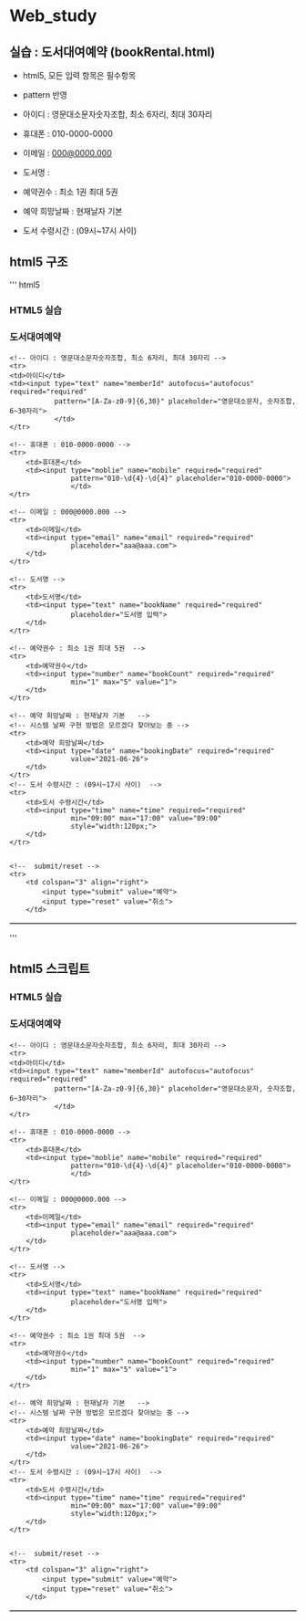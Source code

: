 # Web_study
 
## 실습 : 도서대여예약 (bookRental.html) 
 
 - html5, 모든 입력 항목은 필수항목 
 - pattern 반영 
 
 - 아이디 : 영문대소문자숫자조합, 최소 6자리, 최대 30자리
 - 휴대폰 : 010-0000-0000
 - 이메일 : 000@0000.000
 - 도서명 : 
 - 예약권수 : 최소 1권 최대 5권 
 - 예약 희망날짜 : 현재날자 기본 
 - 도서 수령시간 : (09시~17시 사이)
 
## html5 구조
 ''' html5
 
<!DOCTYPE html>
<html>
<head>
<meta charset="UTF-8">
<title>도서대여예약</title>
</head>
<body>
<h3>HTML5 실습</h3>
<h3>도서대여예약</h3>
<table border="1" cellspacing="5px" cellpadding="5px">
<form action ="joinResult.html" method="post">

	<!-- 아이디 : 영문대소문자숫자조합, 최소 6자리, 최대 30자리 -->
	<tr>
	<td>아이디</td>
	<td><input type="text" name="memberId" autofocus="autofocus" required="required"
			   pattern="[A-Za-z0-9]{6,30}" placeholder="영문대소문자, 숫자조합, 6~30자리">
			   </td>
	</tr>
	
	<!-- 휴대폰 : 010-0000-0000 -->	
	<tr>
		<td>휴대폰</td>
		<td><input type="moblie" name="mobile" required="required" 
				   pattern="010-\d{4}-\d{4}" placeholder="010-0000-0000">
				   </td>
	</tr>
	
	<!-- 이메일 : 000@0000.000 -->
	<tr>
		<td>이메일</td>
		<td><input type="email" name="email" required="required"
				   placeholder="aaa@aaa.com">
		</td>
	</tr>
	
	<!-- 도서명 -->
	<tr>
		<td>도서명</td>
		<td><input type="text" name="bookName" required="required"
				   placeholder="도서명 입력">
		</td>
	</tr>
			
	<!-- 예약권수 : 최소 1권 최대 5권  -->	
	<tr>
		<td>예약권수</td>
		<td><input type="number" name="bookCount" required="required"
				   min="1" max="5" value="1">
		</td>
	</tr>
		
	<!-- 예약 희망날짜 : 현재날자 기본   -->
	<!-- 시스템 날짜 구현 방법은 모르겠다 찾아보는 중 -->
	<tr>
		<td>예약 희망날짜</td>
		<td><input type="date" name="bookingDate" required="required" 
				   value="2021-06-26">
		</td>
	</tr>	
	<!-- 도서 수령시간 : (09시~17시 사이)  -->		
	<tr>
		<td>도서 수령시간</td>
		<td><input type="time" name="time" required="required"
				   min="09:00" max="17:00" value="09:00"
				   style="width:120px;">
		</td>
	</tr>			
			
				   	
	<!--  submit/reset -->
	<tr>
		<td colspan="3" align="right">
			<input type="submit" value="예약">
			<input type="reset" value="취소">
		</td>

</form>

</table>


</body>
</html>

''' 
## html5 스크립트


<!DOCTYPE html>
<html>
<head>
<meta charset="UTF-8">
<title>도서대여예약</title>
</head>
<body>
<h3>HTML5 실습</h3>
<h3>도서대여예약</h3>
<table border="1" cellspacing="5px" cellpadding="5px">
<form action ="joinResult.html" method="post">

	<!-- 아이디 : 영문대소문자숫자조합, 최소 6자리, 최대 30자리 -->
	<tr>
	<td>아이디</td>
	<td><input type="text" name="memberId" autofocus="autofocus" required="required"
			   pattern="[A-Za-z0-9]{6,30}" placeholder="영문대소문자, 숫자조합, 6~30자리">
			   </td>
	</tr>
	
	<!-- 휴대폰 : 010-0000-0000 -->	
	<tr>
		<td>휴대폰</td>
		<td><input type="moblie" name="mobile" required="required" 
				   pattern="010-\d{4}-\d{4}" placeholder="010-0000-0000">
				   </td>
	</tr>
	
	<!-- 이메일 : 000@0000.000 -->
	<tr>
		<td>이메일</td>
		<td><input type="email" name="email" required="required"
				   placeholder="aaa@aaa.com">
		</td>
	</tr>
	
	<!-- 도서명 -->
	<tr>
		<td>도서명</td>
		<td><input type="text" name="bookName" required="required"
				   placeholder="도서명 입력">
		</td>
	</tr>
			
	<!-- 예약권수 : 최소 1권 최대 5권  -->	
	<tr>
		<td>예약권수</td>
		<td><input type="number" name="bookCount" required="required"
				   min="1" max="5" value="1">
		</td>
	</tr>
		
	<!-- 예약 희망날짜 : 현재날자 기본   -->
	<!-- 시스템 날짜 구현 방법은 모르겠다 찾아보는 중 -->
	<tr>
		<td>예약 희망날짜</td>
		<td><input type="date" name="bookingDate" required="required" 
				   value="2021-06-26">
		</td>
	</tr>	
	<!-- 도서 수령시간 : (09시~17시 사이)  -->		
	<tr>
		<td>도서 수령시간</td>
		<td><input type="time" name="time" required="required"
				   min="09:00" max="17:00" value="09:00"
				   style="width:120px;">
		</td>
	</tr>			
			
				   	
	<!--  submit/reset -->
	<tr>
		<td colspan="3" align="right">
			<input type="submit" value="예약">
			<input type="reset" value="취소">
		</td>

</form>

</table>


</body>
</html>


